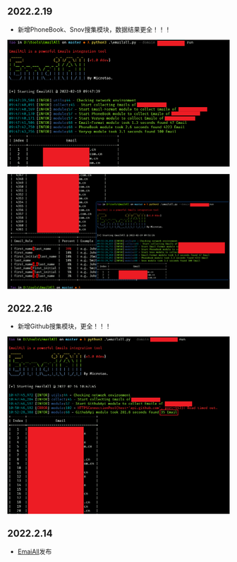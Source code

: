 ## 2022.2.19

- 新增PhoneBook、Snov搜集模块，数据结果更全！！！

![PhoneBook&Snov_result](../img/PhoneBook&Snov.png)

![PhoneBook&Snov_result](../img/PhoneBook&Snov_result.png)

## 2022.2.16

- 新增Github搜集模块，更全！！！

![githubapi.png](../img/githubapi.png)

## 2022.2.14

- [EmaiAll](https://github.com/Taonn/EmailAll)发布
